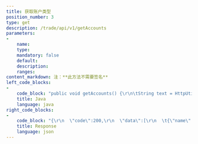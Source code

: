 ```yaml
---
title: 获取账户类型
position_number: 3
type: get
description: /trade/api/v1/getAccounts
parameters:
-
    name:
    type:
    mandatory: false
    default:
    description:
    ranges:
content_markdown: 注：**此方法不需要签名**
left_code_blocks:
-
    code_block: "public void getAccounts() {\r\n\tString text = HttpUtil.get(URL + \"/trade/api/v1/getAccounts\");\r\n\tSystem.out.println(text);\r\n}"
    title: Java
    language: java
right_code_blocks:
-
    code_block: "{\r\n  \"code\":200,\r\n  \"data\":[\r\n  \t{\"name\":\"钱包账户\",\"id\":1},\r\n  \t{\"name\":\"交易账户\",\"id\":2},\r\n  \t{\"name\":\"法币账户\",\"id\":3},\r\n        ...\r\n  ],\r\n  \"info\":\"success\"\r\n}"
    title: Response
    language: json
---
```

